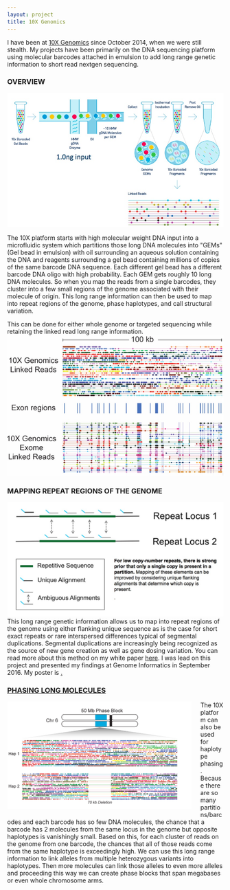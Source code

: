 ```yaml
---
layout: project
title: 10X Genomics
---
```


I have been at [10X Genomics](http://www.10xgenomics.com) since October 2014, when we were still stealth. My projects have been primarily on the DNA sequencing platform using molecular barcodes attached in emulsion to add long range genetic information to short read nextgen sequencing.

### OVERVIEW

<img src="../projects/overview.jpg" alt="10X Genomics technology" style = "align:center" >

The 10X platform starts with high molecular weight DNA input into a microfluidic system which partitions those long DNA molecules into "GEMs" (Gel bead in emulsion) with oil surrounding an aqueous solution containing the DNA and reagents surrounding a gel bead containing millions of copies of the same barcode DNA sequence. Each different gel bead has a different barcode DNA oligo with high probability. Each GEM gets roughly 10 long DNA molecules. So when you map the reads from a single barcodes, they cluster into a few small regions of the genome associated with their molecule of origin. This long range information can then be used to map into repeat regions of the genome, phase haplotypes, and call structural variation.

This can be done for either whole genome or targeted sequencing while retaining the linked read long range information.
<img src="../projects/genomeexome.jpg" alt="WGS or WES 10X linked reads" style="align:center">

### MAPPING REPEAT REGIONS OF THE GENOME

<img src="../projects/repeatmapping.jpg" alt="Mapping repeat regions of the genome confidently using 10X genomics molecular barcodes" style="align:center">
This long range genetic information allows us to map into repeat regions 
of the genome using either flanking unique sequence as is the case for short exact repeats or rare interspersed differences typical of 
segmental duplications. Segmental duplications are increasingly being recognized as the source of new gene creation as well as gene dosing variation. 
You can read more about this method on my white paper <a href="../projects/lariat.pdf">here</a>. I was lead on this project and presented my findings 
at Genome Informatics in September 2016. My poster is <a href="../projects/GIposter.pptx>here"</a>.

### PHASING LONG MOLECULES

<a href="http://www.10xgenomics.com/applications">
<img src="../projects/hetdel.jpg" alt="10X Het Deletion" style="float:left;height:250px;margin: 0 20px 20px 0;" class="img-rounded">
</a>

The 10X platform can also be used for haplotype phasing. Because there are so many partitions/barcodes and each barcode has so few DNA molecules, the chance that a barcode has 2 molecules from the same locus in the genome but opposite haplotypes is vanishingly small. Based on this, for each cluster of reads on the genome from one barcode, the chances that all of those reads come from the same haplotype is exceedingly high. We can use this long range information to link alleles from multiple heterozygous variants into haplotypes. Then more molecules can link those alleles to even more alleles and proceeding this way we can create phase blocks that span megabases or even whole chromosome arms. 
